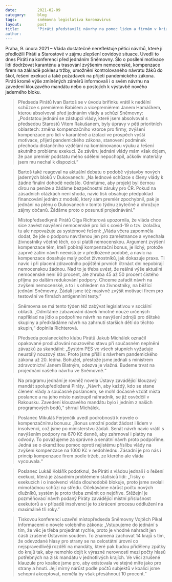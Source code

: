 ```yaml
---
date:         2021-02-09 
category:     blog
tags:         sněmovna legislativa koronavirus
layout:       post
title:        "Piráti představili návrhy na pomoc lidem a firmám v krizi. Chtějí lepší kompenzace, postupné otevření škol, vyšší nemoc/assets/img/articles/2021/79schuze3.jpg
author:       
---
```




Praha, 9. února 2021 – Vláda dostatečně nereflektuje pětici návrhů, které jí předložili Piráti a Starostové v zájmu zlepšení covidové situace. Uvedli to dnes Piráti na konferenci před jednáním Sněmovny. Šlo o posílení motivace lidí dodržovat karanténu a trasování zvýšením nemocenské, kompenzace firem na základě poklesu tržby, umožnění kontrolovaného návratu žáků do škol, řešení exekucí a také požadavek na přijetí pandemického zákona. Piráti kromě výše zmíněných záměrů informovali i o svém návrhu na zavedení klouzavého mandátu nebo o postojích k výstavbě nového jaderného bloku.

> Předseda Pirátů Ivan Bartoš se v úvodu brífinku vrátil k nedělní schůzce s premiérem Babišem a vicepremiérem Janem Hamáčkem, kterou absolvoval před jednáním vlády a schůzí Sněmovny: „Podstatou jednání se zástupci vlády, které jsem absolvoval s předsedou Starostů Vítem Rakušanem, byly úpravy v pěti prioritních oblastech: změna kompenzačního vzorce pro firmy, zvýšení kompenzace pro lidi v karanténě a izolaci ve prospěch vyšší motivace, přijetí pandemického zákona, stanovení podmínek přechodu distančního vzdělání na kombinovanou výuku a řešení akutního problému exekucí. Ze závěru jednání vlády mám však dojem, že pan premiér podstatu mého sdělení nepochopil, ačkoliv materiály jsem mu nechal k dispozici.“

> Bartoš také reagoval na aktuální debatu o podobě výstavby nových jaderných bloků v Dukovanech: „Na lednové schůzce s členy vlády k žádné finální dohodě nedošlo. Odmítáme, aby projekt byl černou dírou na peníze a žádáme bezpečnostní záruky pro ČR. Pokud na zásadních otázkách není shoda, navíc tisk obsahuje předpoklad financování jedním z modelů, který sám premiér zpochybnil, pak je jednání na plénu o Dukovanech v tomto týdnu zbytečné a ohrožuje zájmy občanů. Žádáme proto o posunutí projednávání.”

> Místopředsedkyně Pirátů Olga Richterová upozornila, že vláda chce sice zavést navýšení nemocenské pro lidi s covid-19 o tzv. izolačku, tu ale nepovažuje za systémové řešení: „Vláda včera zapomněla dodat, že jde o podporu navrženou jen pro zaměstnance a vynechala živnostníky včetně těch, co si platili nemocenskou. Argument zvýšení kompenzace těm, kteří pobírají kompenzační bonus, je lichý, protože zaprvé zatím návrh neexistuje v předložené podobě, a navíc na kompenzace dosahuje malý počet živnostníků, jak dokazuje praxe. Ti navíc i při placení zdravotního pojištění prvních čtrnáct dní nepobírají nemocenskou žádnou. Nad to je třeba uvést, že reálná výše aktuální nemocenské není 60 procent, ale zhruba 45 až 50 procent čistého příjmu po dalším redukování podpory. Chceme zařadit návrh na zvýšení nemocenské, a to i s ohledem na živnostníky, na běžící jednání Sněmovny. Žádali jsme též masivně zvýšit motivaci firem pro testování ve firmách antigenními testy.”

> Sněmovna se má tento týden též zabývat legislativou v sociální oblasti. „Odmítáme zabavování dávek hmotné nouze určených například na jídlo a podpoříme návrh na navýšení zdrojů pro dětské skupiny a předkládáme návrh na zahrnutí starších dětí do těchto skupin,“ doplnila Richterová.

> Předseda poslaneckého klubu Pirátů Jakub Michálek označil opakované prodlužování nouzového stavu při současném neplnění závazků za skandální: „Systém PES ve všech stupních vyžaduje neustálý nouzový stav. Proto jsme přišli s návrhem pandemického zákona už 20. ledna. Bohužel, přestože jsme jednali s ministrem zdravotnictví Janem Blatným, odezva je vlažná. Budeme trvat na projednání našeho návrhu ve Sněmovně.“

> Na programu jednání je rovněž novela Ústavy zavádějící klouzavý mandát spolupředložená Piráty. „Návrh, aby každý, kdo se stane členem vlády a současně poslancem, se mohl dočasně vzdát místa poslance a na jeho místo nastoupil náhradník, se již osvědčil v Rakousku. Zavedení klouzavého mandátu bylo i jedním z našich programových bodů,“ shrnul Michálek.

> Poslanec Mikuláš Ferjenčík uvedl podrobnosti k novele o kompenzačnímu bonusu: „Bonus umožní podat žádost i lidem v insolvenci, což jsme po ministerstvu žádali. Senát návrh navíc vrátil s navýšením podpory na 670 Kč denně, aby zahrnoval i platby na odvody. To považujeme za správné a senátní návrh proto podpoříme. Jedná se o okamžitou pomoc oproti nejistému příslibu vlády na zvýšení kompenzace na 1000 Kč v nedohlednu. Zásadní je pro nás i princip kompenzace firem podle tržeb, ze kterého ale vláda vycouvala.“

> Poslanec Lukáš Kolářík podotknul, že Piráti s vládou jednali i o řešení exekucí, která je zásadním problémem statisíců lidí: „Tisky o exekucích i o insolvenci vláda dlouhodobě blokuje, proto jsme svolali mimořádnou schůzi na středu. Očekáváme nárůst počtu nových dlužníků, systém je proto třeba změnit co nejdříve. Stěžejní je pozměňovací návrh podaný Piráty zavádějící místní příslušnost exekutorů a v případě insolvencí je to zkrácení procesu oddlužení na maximálně tři roky.”

> Tiskovou konferenci uzavřel místopředseda Sněmovny Vojtěch Pikal informacemi o novele volebního zákona: „Vstupujeme do jednání s tím, že věc je třeba projednat rychle, proto je vhodné nahradit jen části zrušené Ústavním soudem. To znamená zachovat 14 krajů s tím, že odevzdané hlasy pro strany se na celostátní úrovni co nejspravedlivěji rozdělí na mandáty, které pak budou přiděleny zpátky do krajů tak, aby nemohlo dojít k výrazné nerovnosti mezi počty hlasů potřebných na zisk mandátu v jednotlivých krajích. Ve věci zrušené klauzule pro koalice jsme pro, aby existovala ve stejné míře jako pro strany a hnutí. Její mírný nárůst podle počtů subjektů v koalici jsme schopni akceptovat, neměla by však přesáhnout 10 procent.”

